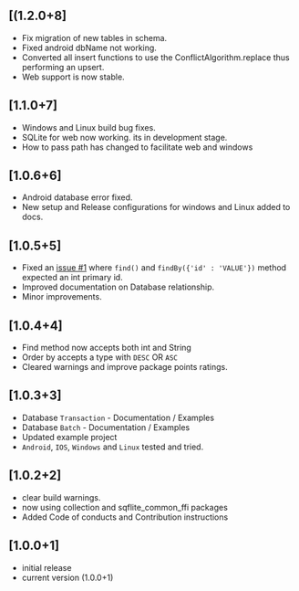 ## [(1.2.0+8]

- Fix migration of new tables in schema.
- Fixed android dbName not working.
- Converted all insert functions to use the ConflictAlgorithm.replace thus performing an upsert.
- Web support is now stable.

## [1.1.0+7]

- Windows and Linux build bug fixes.
- SQLite for web now working. its in development stage.
- How to pass path has changed to facilitate web and windows

## [1.0.6+6]

- Android database error fixed.
- New setup and Release configurations for windows and Linux added to docs.

## [1.0.5+5]

- Fixed an [issue #1](https://github.com/itskenzylimon/quickeydb/issues/1) where `find()` and `findBy({'id' : 'VALUE'})`
  method expected an int primary id.
- Improved documentation on Database relationship.
- Minor improvements.

## [1.0.4+4]

- Find method now accepts both int and String
- Order by accepts a type with `DESC` OR `ASC`
- Cleared warnings and improve package points ratings.

## [1.0.3+3]
- Database `Transaction` - Documentation / Examples
- Database `Batch` - Documentation / Examples
- Updated example project
- `Android`, `IOS`, `Windows` and `Linux` tested and tried.

## [1.0.2+2]
- clear build warnings.
- now using collection and sqflite_common_ffi packages
- Added Code of conducts and Contribution instructions

## [1.0.0+1]

- initial release
- current version (1.0.0+1)